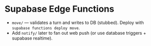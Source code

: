 # Supabase Edge Functions

- `move/` — validates a turn and writes to DB (stubbed). Deploy with `supabase functions deploy move`.
- Add `notify/` later to fan out web push (or use database triggers + supabase realtime).
